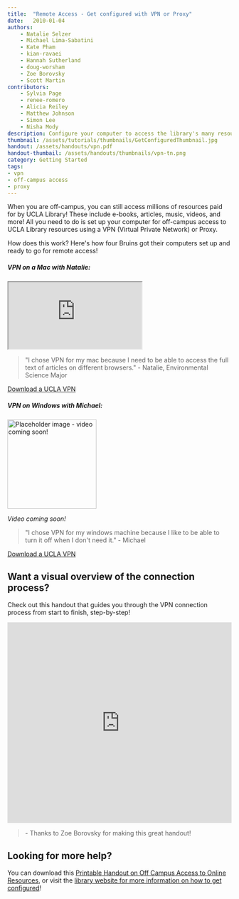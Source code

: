 ```yaml
---
title:  "Remote Access - Get configured with VPN or Proxy"
date:   2010-01-04
authors: 
    - Natalie Selzer
    - Michael Lima-Sabatini
    - Kate Pham
    - kian-ravaei
    - Hannah Sutherland
    - doug-worsham
    - Zoe Borovsky
    - Scott Martin
contributors:
    - Sylvia Page
    - renee-romero
    - Alicia Reiley
    - Matthew Johnson
    - Simon Lee
    - Nisha Mody
description: Configure your computer to access the library's many resources.
thumbnail: /assets/tutorials/thumbnails/GetConfiguredThumbnail.jpg
handout: /assets/handouts/vpn.pdf
handout-thumbail: /assets/handouts/thumbnails/vpn-tn.png
category: Getting Started
tags:
- vpn
- off-campus access
- proxy
---
```


<p class="intro">When you are off-campus, you can still access millions of resources paid for by UCLA Library! These include e-books, articles, music, videos, and more! All you need to do is set up your computer for off-campus access to UCLA Library resources using a VPN (Virtual Private Network) or Proxy.</p>

<p class="intro">How does this work? Here's how four Bruins got their computers set up and ready to go for remote access!</p>

<div class="row">
    <div class="col-sm-12 col-md-6">
        <div class="card h-100">
          <h5 class="card-header">VPN on a Mac with Natalie:</h5>
          <div class="card-body">
              <div class="embed-responsive embed-responsive-16by9">
                <iframe  src="https://www.youtube.com/embed/UPb71_HbFEQ" frameborder="1" allow="accelerometer; autoplay; encrypted-media; gyroscope; picture-in-picture" allowfullscreen></iframe>
              </div>
              <blockquote>"I chose VPN for my mac because I need to be able to access the full text of articles on different browsers." - Natalie, Environmental Science Major</blockquote>
            <a href="https://www.it.ucla.edu/it-support-center/services/virtual-private-network-vpn-clients" class="btn btn-primary">Download a UCLA VPN</a>
            </div>
        </div>
    </div>
        <div class="col-sm-12 col-md-6">
        <div class="card h-100">
          <h5 class="card-header">VPN on Windows with Michael:</h5>
          <div class="card-body">
              <img style="height: 200px;" src="{{ '/assets/images/icons/np_video_1709497_808080.png' | relative_url }}" alt="Placeholder image - video coming soon!" class="img-fluid my-0 py-0" />
                <p class="card-text mb-0 mt-0"><em>Video coming soon!</em></p>
              <blockquote>"I chose VPN for my windows machine because I like to be able to turn it off when I don't need it." - Michael</blockquote>
            <a href="https://www.it.ucla.edu/it-support-center/services/virtual-private-network-vpn-clients" class="btn btn-primary">Download a UCLA VPN</a>
            </div>
        </div>
    </div>
</div>

<h2 class="mt-5">Want a visual overview of the connection process?</h2>
<p>Check out this handout that guides you through the VPN connection process from start to finish, step-by-step!</p>
<div class="row">
    <div class="col-sm-12 col-md-6 mx-auto">
            <iframe src="https://ucla.app.box.com/embed/s/gqyc4gmi2qi5teozk982jh38wh98up21?sortColumn=date&view=list" width="100%" height="450" frameborder="0" allowfullscreen webkitallowfullscreen msallowfullscreen></iframe>
            <blockquote> - Thanks to Zoe Borovsky for making this great handout!</blockquote>
    </div>
</div>


<h2>Looking for more help?</h2>

<p>You can download this <a href="https://www.library.ucla.edu/sites/default/files/Off%20Campus%20Access%20to%20Online%20Resources%20-%20v3.pdf" target="_blank">Printable Handout on Off Campus Access to Online Resources</a>, or visit the <a href="http://www.library.ucla.edu/use/computers-computing-services/connect-campus" target="_blank">library website for more information on how to get configured</a>!</p>



<!-- include embed-and-share-buttons.html ? -->
